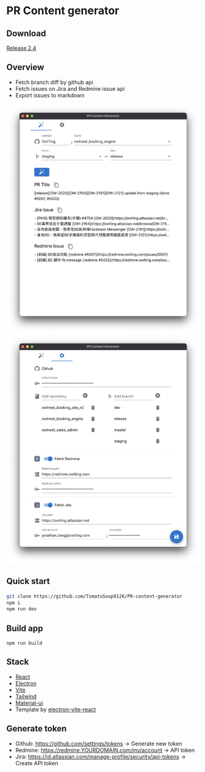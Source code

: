 # PR Content generator

## Download
[Release 2.4](https://github.com/TomatoSoup0126/PR-content-generator/releases/tag/v2.4)

## Overview
- Fetch branch diff by github api
- Fetch issues on Jira and Redmine issue api
- Export issues to markdown

![action.png](https://github.com/TomatoSoup0126/PR-content-generator/blob/master/public/action.png?raw=true)
![setting.png](https://github.com/TomatoSoup0126/PR-content-generator/blob/master/public/setting.png?raw=true)
## Quick start

```sh
git clone https://github.com/TomatoSoup0126/PR-content-generator
npm i
npm run dev
```

## Build app
```
npm run build
```
## Stack
- [React](https://reactjs.org/)
- [Electron](https://www.electronjs.org/)
- [Vite](https://vitejs.dev/)
- [Tailwind](https://tailwindcss.com/)
- [Material-ui](https://mui.com/)
- Template by [electron-vite-react](https://github.com/electron-vite/electron-vite-react)

## Generate token
- Github: https://github.com/settings/tokens -> Generate new token
- Redmine: https://redmine.YOURDOMAIN.com/my/account -> API token
- Jira: https://id.atlassian.com/manage-profile/security/api-tokens -> Create API token

